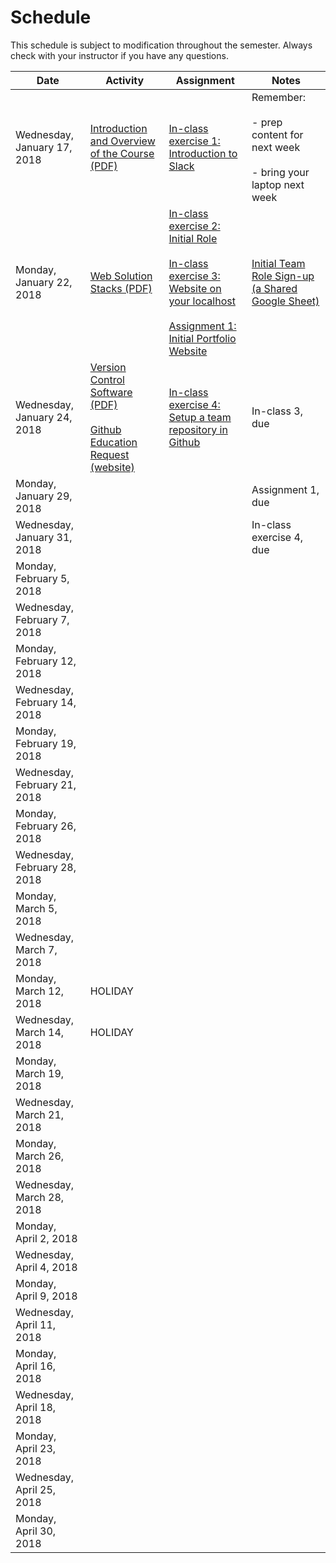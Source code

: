 # Schedule
This schedule is subject to modification throughout the semester.  Always check with your instructor if you have any questions.


| Date                         | Activity                                 | Assignment                               | Notes                                    |
| ---------------------------- | ---------------------------------------- | ---------------------------------------- | ---------------------------------------- |
| Wednesday, January 17, 2018  | [Introduction and Overview of the Course (PDF)](lecture01-introduction/Introduction.pdf) | [In-class exercise 1: Introduction to Slack](inclass01-introduction-to-slack/instructions.md) | Remember: <br /><br />- prep content for next week<br /><br />- bring your laptop next week |
| Monday, January 22, 2018     | [Web Solution Stacks (PDF)](lecture02-web-solution-stacks/web-solution-stacks.pdf) | [In-class exercise 2: Initial Role](inclass02-initial-role/instructions.md) <br /><br />[In-class exercise 3: Website on your localhost](inclass03-localhost/instructions.md)<br /><br />[Assignment 1: Initial Portfolio Website](assignment01-portfolio/instructions.md) | [Initial Team Role Sign-up (a Shared Google Sheet)](https://goo.gl/pJcXcH) |
| Wednesday, January 24, 2018  | [Version Control Software (PDF)](lecture03-repositories/version-control-software.pdf)<br /><br />[Github Education Request (website)](https://education.github.com/) | [In-class exercise 4: Setup a team repository in Github](inclass04-team-repository/instructions.md) | In-class 3, due                          |
| Monday, January 29, 2018     |                                          |                                          | Assignment 1, due                        |
| Wednesday, January 31, 2018  |                                          |                                          | In-class exercise 4, due                 |
| Monday, February 5, 2018     |                                          |                                          |                                          |
| Wednesday, February 7, 2018  |                                          |                                          |                                          |
| Monday, February 12, 2018    |                                          |                                          |                                          |
| Wednesday, February 14, 2018 |                                          |                                          |                                          |
| Monday, February 19, 2018    |                                          |                                          |                                          |
| Wednesday, February 21, 2018 |                                          |                                          |                                          |
| Monday, February 26, 2018    |                                          |                                          |                                          |
| Wednesday, February 28, 2018 |                                          |                                          |                                          |
| Monday, March 5, 2018        |                                          |                                          |                                          |
| Wednesday, March 7, 2018     |                                          |                                          |                                          |
| Monday, March 12, 2018       | HOLIDAY                                  |                                          |                                          |
| Wednesday, March 14, 2018    | HOLIDAY                                  |                                          |                                          |
| Monday, March 19, 2018       |                                          |                                          |                                          |
| Wednesday, March 21, 2018    |                                          |                                          |                                          |
| Monday, March 26, 2018       |                                          |                                          |                                          |
| Wednesday, March 28, 2018    |                                          |                                          |                                          |
| Monday, April 2, 2018        |                                          |                                          |                                          |
| Wednesday, April 4, 2018     |                                          |                                          |                                          |
| Monday, April 9, 2018        |                                          |                                          |                                          |
| Wednesday, April 11, 2018    |                                          |                                          |                                          |
| Monday, April 16, 2018       |                                          |                                          |                                          |
| Wednesday, April 18, 2018    |                                          |                                          |                                          |
| Monday, April 23, 2018       |                                          |                                          |                                          |
| Wednesday, April 25, 2018    |                                          |                                          |                                          |
| Monday, April 30, 2018       |                                          |                                          |                                          |
